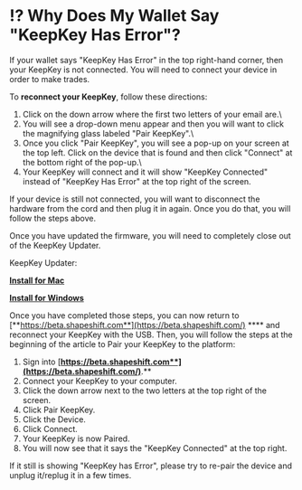 # ⁉ Why Does My Wallet Say "KeepKey Has Error"?

If your wallet says "KeepKey Has Error" in the top right-hand corner, then your KeepKey is not connected. You will need to connect your device in order to make trades.

To **reconnect your KeepKey**, follow these directions:

1. Click on the down arrow where the first two letters of your email are.\\
2. You will see a drop-down menu appear and then you will want to click the magnifying glass labeled "Pair KeepKey".\\
3. Once you click "Pair KeepKey", you will see a pop-up on your screen at the top left. Click on the device that is found and then click "Connect" at the bottom right of the pop-up.\\
4. Your KeepKey will connect and it will show "KeepKey Connected" instead of "KeepKey Has Error" at the top right of the screen.

If your device is still not connected, you will want to disconnect the hardware from the cord and then plug it in again. Once you do that, you will follow the steps above.

Once you have updated the firmware, you will need to completely close out of the KeepKey Updater.

KeepKey Updater:

[**Install for Mac**](https://beta.shapeshift.com/updater-download)

[**Install for Windows**](https://beta.shapeshift.com/updater-download)

Once you have completed those steps, you can now return to [**https://beta.shapeshift.com**](https://beta.shapeshift.com/) \*\*\*\* and reconnect your KeepKey with the USB. Then, you will follow the steps at the beginning of the article to Pair your KeepKey to the platform:

1. Sign into [**https://beta.shapeshift.com**](https://beta.shapeshift.com/)**.**
2. Connect your KeepKey to your computer.
3. Click the down arrow next to the two letters at the top right of the screen.
4. Click Pair KeepKey.
5. Click the Device.
6. Click Connect.
7. Your KeepKey is now Paired.
8. You will now see that it says the "KeepKey Connected" at the top right.

If it still is showing "KeepKey has Error", please try to re-pair the device and unplug it/replug it in a few times.&#x20;
